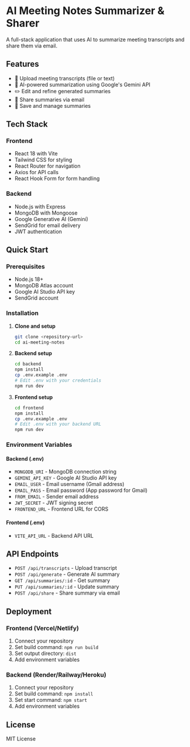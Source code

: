 # AI Meeting Notes Summarizer & Sharer

A full-stack application that uses AI to summarize meeting transcripts and share them via email.

## Features

- 📝 Upload meeting transcripts (file or text)
- 🤖 AI-powered summarization using Google's Gemini API
- ✏️ Edit and refine generated summaries
- 📧 Share summaries via email
- 💾 Save and manage summaries

## Tech Stack

### Frontend

- React 18 with Vite
- Tailwind CSS for styling
- React Router for navigation
- Axios for API calls
- React Hook Form for form handling

### Backend

- Node.js with Express
- MongoDB with Mongoose
- Google Generative AI (Gemini)
- SendGrid for email delivery
- JWT authentication

## Quick Start

### Prerequisites

- Node.js 18+
- MongoDB Atlas account
- Google AI Studio API key
- SendGrid account

### Installation

1. **Clone and setup**

   ```bash
   git clone <repository-url>
   cd ai-meeting-notes
   ```

2. **Backend setup**

   ```bash
   cd backend
   npm install
   cp .env.example .env
   # Edit .env with your credentials
   npm run dev
   ```

3. **Frontend setup**
   ```bash
   cd frontend
   npm install
   cp .env.example .env
   # Edit .env with your backend URL
   npm run dev
   ```

### Environment Variables

#### Backend (.env)

- `MONGODB_URI` - MongoDB connection string
- `GEMINI_API_KEY` - Google AI Studio API key
- `EMAIL_USER` - Email username (Gmail address)
- `EMAIL_PASS` - Email password (App password for Gmail)
- `FROM_EMAIL` - Sender email address
- `JWT_SECRET` - JWT signing secret
- `FRONTEND_URL` - Frontend URL for CORS

#### Frontend (.env)

- `VITE_API_URL` - Backend API URL

## API Endpoints

- `POST /api/transcripts` - Upload transcript
- `POST /api/generate` - Generate AI summary
- `GET /api/summaries/:id` - Get summary
- `PUT /api/summaries/:id` - Update summary
- `POST /api/share` - Share summary via email

## Deployment

### Frontend (Vercel/Netlify)

1. Connect your repository
2. Set build command: `npm run build`
3. Set output directory: `dist`
4. Add environment variables

### Backend (Render/Railway/Heroku)

1. Connect your repository
2. Set build command: `npm install`
3. Set start command: `npm start`
4. Add environment variables

## License

MIT License
